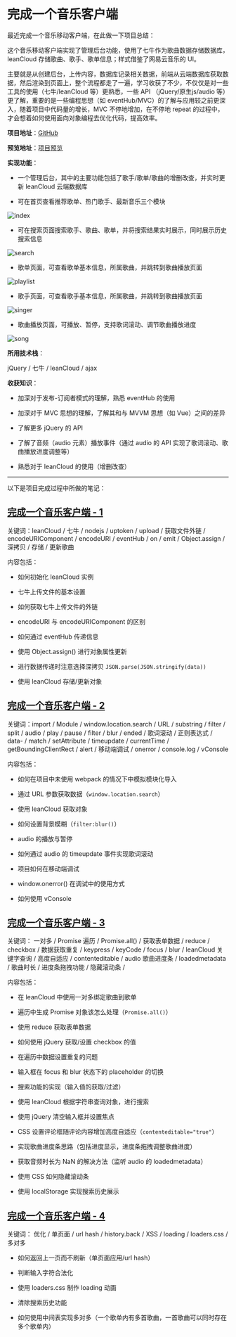 # 完成一个音乐客户端

最近完成一个音乐移动客户端，在此做一下项目总结：

这个音乐移动客户端实现了管理后台功能，使用了七牛作为歌曲数据存储数据库，leanCloud 存储歌曲、歌手、歌单信息；样式借鉴了网易云音乐的 UI。

主要就是从创建后台，上传内容，数据库记录相关数据，前端从云端数据库获取数据，然后渲染到页面上，整个流程都走了一遍，学习收获了不少，不仅仅是对一些工具的使用（七牛/leanCloud 等）更熟悉，一些 API （jQuery/原生js/audio 等）更了解，重要的是一些编程思想（如 eventHub/MVC）的了解与应用较之前更深入，随着项目中代码量的增长，MVC 不停地增加，在不停地 repeat 的过程中，才会想着如何使用面向对象编程去优化代码，提高效率。

**项目地址**：[GitHub](https://github.com/no1harm/Neteasy-music-demo)

**预览地址**：[项目预览](https://no1harm.github.io/Neteasy-music-demo/src/index.html)

**实现功能**：

- 一个管理后台，其中的主要功能包括了歌手/歌单/歌曲的增删改查，并实时更新 leanCloud 云端数据库

- 可在首页查看推荐歌单、热门歌手、最新音乐三个模块

![index](https://ws1.sinaimg.cn/large/006cedGGgy1fzlk0ma7b4j309h0g3whj.jpg)

- 可在搜索页面搜索歌手、歌曲、歌单，并将搜索结果实时展示，同时展示历史搜索信息

![search](https://ws1.sinaimg.cn/large/006cedGGgy1fzlk1ao9ugj309h0gvq3w.jpg)

- 歌单页面，可查看歌单基本信息，所属歌曲，并跳转到歌曲播放页面

![playlist](https://ws1.sinaimg.cn/large/006cedGGgy1fzlk0zm2jdj309h0gvdi2.jpg)

- 歌手页面，可查看歌手基本信息，所属歌曲，并跳转到歌曲播放页面

![singer](https://ws1.sinaimg.cn/large/006cedGGgy1fzlk1nehkrj309h0hewlw.jpg)

- 歌曲播放页面，可播放、暂停，支持歌词滚动、调节歌曲播放进度

![song](https://ws1.sinaimg.cn/large/006cedGGgy1fzlk1uzxqjj309h0gv0xk.jpg)

**所用技术栈**：

jQuery / 七牛 / leanCloud / ajax

**收获知识**：

- 加深对于发布-订阅者模式的理解，熟悉 eventHub 的使用

- 加深对于 MVC 思想的理解，了解其和与 MVVM 思想（如 Vue）之间的差异

- 了解更多 jQuery 的 API

- 了解了音频（audio 元素）播放事件（通过 audio 的 API 实现了歌词滚动、歌曲播放进度调整等）

- 熟悉对于 leanCloud 的使用（增删改查）

---

以下是项目完成过程中所做的笔记：

## [完成一个音乐客户端 - 1](https://github.com/no1harm/Neteasy-music-demo/blob/master/docs/1-1.md)

关键词：leanCloud / 七牛 / nodejs / uptoken / upload / 获取文件外链 / encodeURIComponent / encodeURI / eventHub / on / emit / Object.assign / 深拷贝 / 存储 / 更新歌曲

内容包括：

- 如何初始化 leanCloud 实例

- 七牛上传文件的基本设置

- 如何获取七牛上传文件的外链

- encodeURI 与 encodeURIComponent 的区别

- 如何通过 eventHub 传递信息

- 使用 Object.assign() 进行对象属性更新

- 进行数据传递时注意选择深拷贝 `JSON.parse(JSON.stringify(data))`

- 使用 leanCloud 存储/更新对象

## [完成一个音乐客户端 - 2](https://github.com/no1harm/Neteasy-music-demo/blob/master/docs/1-2.md)

关键词：import / Module / window.location.search / URL / substring / filter / split / audio / play / pause / filter / blur / ended / 歌词滚动 / 正则表达式 / data- / match / setAttribute / timeupdate / currentTime / getBoundingClientRect / alert / 移动端调试 / onerror / console.log / vConsole

内容包括：

- 如何在项目中未使用 webpack 的情况下中模拟模块化导入

- 通过 URL 参数获取数据（`window.location.search`）

- 使用 leanCloud 获取对象

- 如何设置背景模糊（`filter:blur()`）

- audio 的播放与暂停

- 如何通过 audio 的 timeupdate 事件实现歌词滚动

- 项目如何在移动端调试

- window.onerror() 在调试中的使用方式

- 如何使用 vConsole

## [完成一个音乐客户端 - 3](https://github.com/no1harm/Neteasy-music-demo/blob/master/docs/1-3.md)

关键词： 一对多 / Promise 遍历 / Promise.all() / 获取表单数据 / reduce / checkbox / 数据获取重复 / keypress / keyCode / focus / blur / leanCloud 关键字查询 / 高度自适应 / contenteditable / audio 歌曲进度条 / loadedmetadata / 歌曲时长 / 进度条拖拽功能 / 隐藏滚动条 /

内容包括：

- 在 leanCloud 中使用一对多绑定歌曲到歌单

- 遍历中生成 Promise 对象该怎么处理（`Promise.all()`）

- 使用 reduce 获取表单数据

- 如何使用 jQuery 获取/设置 checkbox 的值

- 在遍历中数据设置重复的问题

- 输入框在 focus 和 blur 状态下的 placeholder 的切换

- 搜索功能的实现（输入值的获取/过滤）

- 使用 leanCloud 根据字符串查询对象，进行搜索

- 使用 jQuery 清空输入框并设置焦点

- CSS 设置评论框随评论内容增加高度自适应（`contenteditable="true"`）

- 实现歌曲进度条思路（包括进度显示，进度条拖拽调整歌曲进度）

- 获取音频时长为 NaN 的解决方法（监听 audio 的 loadedmetadata）

- 使用 CSS 如何隐藏滚动条

- 使用 localStorage 实现搜索历史展示

## [完成一个音乐客户端 - 4](https://github.com/no1harm/Neteasy-music-demo/blob/master/docs/1-4.md)

关键词： 优化 / 单页面 / url hash / history.back / XSS / loading / loaders.css / 多对多

- 如何返回上一页而不刷新（单页面应用/url hash）

- 判断输入字符合法化

- 使用 loaders.css 制作 loading 动画

- 清除搜索历史功能

- 如何使用中间表实现多对多（一个歌单内有多首歌曲，一首歌曲可以同时存在多个歌单内）
